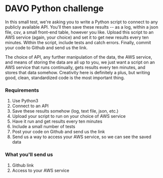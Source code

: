 # DAVO Python challenge
In this small test, we're asking you to write a Python script to connect to any publicly available API.  You'll then save these results -- as a log, within a json file, csv, a small front-end table, however you like. Upload this script to an AWS service (again, your choice) and set it to get new results every ten minutes.  Within the script, include tests and catch errors.  Finally, commit your code to Github and send us the link.  

The choice of API, any further manipulation of the data, the AWS service, and means of storing the data are all up to you, we just want a script on an AWS service that runs continually, gets results every ten minutes, and stores that data somehow.  Creativity here is definitely a plus, but writing good, clean, standardized code is the most important thing.        

### Requirements
  1. Use Python3
  2. Connect to an API
  3. Save these results somehow (log, text file, json, etc.)   
  4. Upload your script to run on your choice of AWS service
  5. Have it run and get results every ten minutes 
  6. Include a small number of tests
  7. Post your code on Github and send us the link
  8. Send us a way to access your AWS service, so we can see the saved data
  

### What you'll send us
  1. Github link
  2. Access to your AWS service
